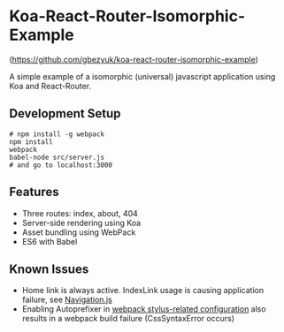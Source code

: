 # Koa-React-Router-Isomorphic-Example
(https://github.com/gbezyuk/koa-react-router-isomorphic-example)

A simple example of a isomorphic (universal) javascript application using Koa and React-Router.

## Development Setup
```
# npm install -g webpack
npm install
webpack
babel-node src/server.js
# and go to localhost:3000
```

## Features
* Three routes: index, about, 404
* Server-side rendering using Koa
* Asset bundling using WebPack
* ES6 with Babel

## Known Issues
* Home link is always active. IndexLink usage is causing application failure, see [Navigation.js](src/components/elements/Navigation.js)
* Enabling Autoprefixer in [webpack stylus-related configuration](webpack.config.js:11) also results in a webpack build failure (CssSyntaxError occurs)
